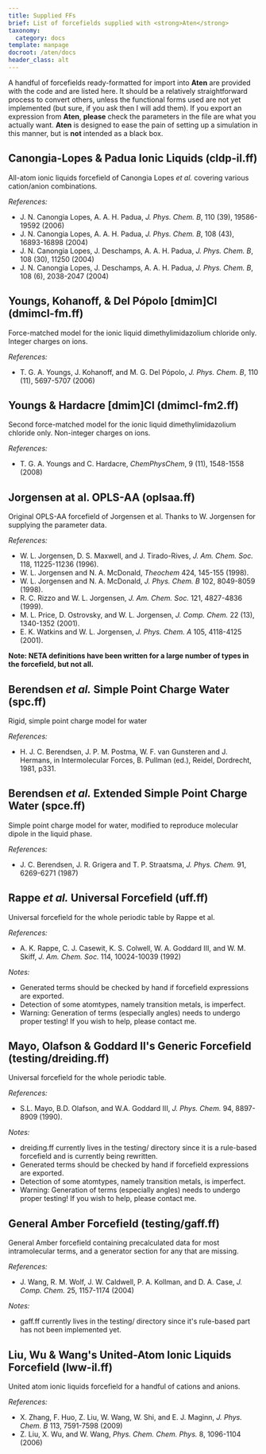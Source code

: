 ```yaml
---
title: Supplied FFs
brief: List of forcefields supplied with <strong>Aten</strong>
taxonomy:
  category: docs
template: manpage
docroot: /aten/docs
header_class: alt
---
```


A handful of forcefields ready-formatted for import into **Aten** are provided with the code and are listed here. It should be a relatively straightforward process to convert others, unless the functional forms used are not yet implemented (but sure, if you ask then I will add them). If you export an expression from **Aten**, **please** check the parameters in the file are what you actually want. **Aten** is designed to ease the pain of setting up a simulation in this manner, but is **not** intended as a black box.

## Canongia-Lopes & Padua Ionic Liquids (cldp-il.ff)

All-atom ionic liquids forcefield of Canongia Lopes _et al._ covering various cation/anion combinations.

_References:_

+ J. N. Canongia Lopes, A. A. H. Padua, _J. Phys. Chem. B_, 110 (39), 19586-19592 (2006)
+ J. N. Canongia Lopes, A. A. H. Padua, _J. Phys. Chem. B_, 108 (43), 16893-16898 (2004)
+ J. N. Canongia Lopes, J. Deschamps, A. A. H. Padua, _J. Phys. Chem. B_, 108 (30), 11250 (2004)
+ J. N. Canongia Lopes, J. Deschamps, A. A. H. Padua, _J. Phys. Chem. B_, 108 (6), 2038-2047 (2004)

## Youngs, Kohanoff, &amp; Del Pópolo [dmim]Cl (dmimcl-fm.ff)

Force-matched model for the ionic liquid dimethylimidazolium chloride only. Integer charges on ions.

_References:_

+ T. G. A. Youngs, J. Kohanoff, and M. G. Del Pópolo, _J. Phys. Chem. B_, 110 (11), 5697-5707 (2006)

## Youngs &amp; Hardacre [dmim]Cl (dmimcl-fm2.ff)

Second force-matched model for the ionic liquid dimethylimidazolium chloride only. Non-integer charges on ions.

_References:_

+ T. G. A. Youngs and C. Hardacre, _ChemPhysChem_, 9 (11), 1548-1558 (2008)

## Jorgensen at al. OPLS-AA (oplsaa.ff)

Original OPLS-AA forcefield of Jorgensen et al. Thanks to W. Jorgensen for supplying the parameter data.

_References:_

+ W. L. Jorgensen, D. S. Maxwell, and J. Tirado-Rives, _J. Am. Chem. Soc._ 118, 11225-11236 (1996).
+ W. L. Jorgensen and N. A. McDonald, _Theochem_ 424, 145-155 (1998).
+ W. L. Jorgensen and N. A. McDonald, _J. Phys. Chem. B_ 102, 8049-8059 (1998).
+ R. C. Rizzo and W. L. Jorgensen, _J. Am. Chem. Soc._ 121, 4827-4836 (1999).
+ M. L. Price, D. Ostrovsky, and W. L. Jorgensen, _J. Comp. Chem._ 22 (13), 1340-1352 (2001).
+ E. K. Watkins and W. L. Jorgensen, _J. Phys. Chem. A_ 105, 4118-4125 (2001).

**Note: NETA definitions have been written for a large number of types in the forcefield, but not all.**

## Berendsen _et al._ Simple Point Charge Water (spc.ff)

Rigid, simple point charge model for water

_References:_

+ H. J. C. Berendsen, J. P. M. Postma, W. F. van Gunsteren and J. Hermans, in Intermolecular Forces, B. Pullman (ed.), Reidel, Dordrecht, 1981, p331.

## Berendsen _et al._ Extended Simple Point Charge Water (spce.ff)

Simple point charge model for water, modified to reproduce molecular dipole in the liquid phase.

_References:_

+ J. C. Berendsen, J. R. Grigera and T. P. Straatsma, _J. Phys. Chem._ 91, 6269-6271 (1987)

## Rappe _et al._ Universal Forcefield (uff.ff)

Universal forcefield for the whole periodic table by Rappe et al.

_References:_

+ A. K. Rappe, C. J. Casewit, K. S. Colwell, W. A. Goddard III, and W. M. Skiff, _J. Am. Chem. Soc._ 114, 10024-10039 (1992)

_Notes:_

+ Generated terms should be checked by hand if forcefield expressions are exported.
+ Detection of some atomtypes, namely transition metals, is imperfect.
+ Warning: Generation of terms (especially angles) needs to undergo proper testing! If you wish to help, please contact me.

## Mayo, Olafson &amp; Goddard II's Generic Forcefield (testing/dreiding.ff)

Universal forcefield for the whole periodic table.

_References:_

+ S.L. Mayo, B.D. Olafson, and W.A. Goddard III, _J. Phys. Chem._ 94, 8897-8909 (1990).

_Notes:_

+ dreiding.ff currently lives in the testing/ directory since it is a rule-based forcefield and is currently being rewritten.
+ Generated terms should be checked by hand if forcefield expressions are exported.
+ Detection of some atomtypes, namely transition metals, is imperfect.
+ Warning: Generation of terms (especially angles) needs to undergo proper testing! If you wish to help, please contact me.

## General Amber Forcefield (testing/gaff.ff)

General Amber forcefield containing precalculated data for most intramolecular terms, and a generator section for any that are missing.

_References:_

+ J. Wang, R. M. Wolf, J. W. Caldwell, P. A. Kollman, and D. A. Case, _J. Comp. Chem._ 25, 1157-1174 (2004)

_Notes:_

+ gaff.ff currently lives in the testing/ directory since it's rule-based part has not been implemented yet.

## Liu, Wu &amp; Wang's United-Atom Ionic Liquids Forcefield (lww-il.ff)

United atom ionic liquids forcefield for a handful of cations and anions.

_References:_

+ X. Zhang, F. Huo, Z. Liu, W. Wang, W. Shi, and E. J. Maginn, _J. Phys. Chem. B_ 113, 7591-7598 (2009)
+ Z. Liu, X. Wu, and W. Wang, _Phys. Chem. Chem. Phys._ 8, 1096-1104 (2006)



